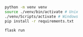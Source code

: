 ```bash
python -m venv venv
source ./venv/bin/activate # Unix
./venv/Scripts/activate # Windows
pip install -r requirements.txt
```

```bash
flask run
```
